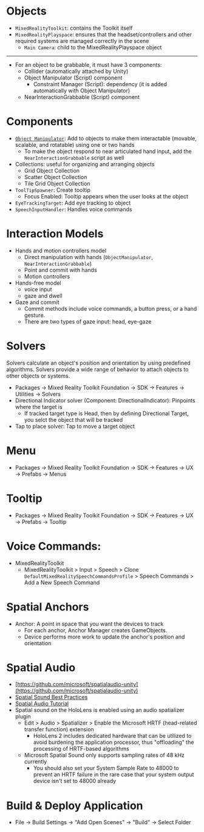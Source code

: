 # Objects
- `MixedRealityToolkit`: contains the Toolkit itself
- `MixedRealityPlayspace`: ensures that the headset/controllers and other required systems are managed correctly in the scene
  - `Main Camera`: child to the MixedRealityPlayspace object
***
- For an object to be grabbable, it must have 3 components:
  - Collider (automatically attached by Unity)
  - Object Manipulator (Script) component
    - Constraint Manager (Script): dependency (it is added automatically with Object Manipulator)
  - NearInteractionGrabbable (Script) component

# Components
- [`Object Manipulator`](https://learn.microsoft.com/el-gr/windows/mixed-reality/mrtk-unity/mrtk2/features/ux-building-blocks/object-manipulator?view=mrtkunity-2022-05): Add to objects to make them interactable (movable, scalable, and rotatable) using one or two hands
  - To make the object respond to near articulated hand input, add the `NearInteractionGrabbable` script as well
- Collections: useful for organizing and arranging objects
  - Grid Object Collection
  - Scatter Object Collection
  - Tile Grid Object Collection
- `ToolTipSpawner`: Create tooltip
  - Focus Enabled: Tooltip appears when the user looks at the object
- `EyeTrackingTarget`: Add eye tracking to object
- `SpeechInputHandler`: Handles voice commands

# Interaction Models
- Hands and motion controllers model
  - Direct manipulation with hands (`ObjectManipulator`, `NearInteractionGrabbable`)
  - Point and commit with hands
  - Motion controllers
- Hands-free model
  - voice input
  - gaze and dwell
- Gaze and commit
  - Commit methods include voice commands, a button press, or a hand gesture.
  - There are two types of gaze input: head, eye-gaze

# Solvers
Solvers calculate an object's position and orientation by using predefined algorithms. Solvers provide a wide range of behavior to attach objects to other objects or systems.
- Packages &rarr; Mixed Reality Toolkit Foundation &rarr; SDK &rarr; Features &rarr; Utilities &rarr; Solvers
- Directional Indicator solver (Component: DirectionalIndicator): Pinpoints where the target is
  - If tracked target type is Head, then by defining Directional Target, you selct the object that will be tracked
- Tap to place solver: Tap to move a target object

# Menu
- Packages &rarr; Mixed Reality Toolkit Foundation &rarr; SDK &rarr; Features &rarr; UX &rarr; Prefabs &rarr; Menus

# Tooltip
- Packages &rarr; Mixed Reality Toolkit Foundation &rarr; SDK &rarr; Features &rarr; UX &rarr; Prefabs &rarr; Tooltip

# Voice Commands:
- MixedRealityToolkit
  - MixedRealityToolkit > Input > Speech > Clone `DefaultMixedRealitySpeechCommandsProfile` > Speech Commands > Add a New Speech Command

# Spatial Anchors
- Anchor: A point in space that you want the devices to track
  - For each anchor, Anchor Manager creates GameObjects.
  - Device performs more work to update the anchor's position and orientation

# Spatial Audio
- [https://github.com/microsoft/spatialaudio-unity](https://github.com/microsoft/spatialaudio-unity)
- [Spatial Sound Best Practices](https://learn.microsoft.com/en-us/windows/mixed-reality/design/spatial-sound-design)
- [Spatial Audio Tutorial](https://learn.microsoft.com/en-us/training/modules/spatial-audio-tutorials-mrtk/)
- Spatial sound on the HoloLens is enabled using an audio spatializer plugin
  - Edit > Audio > Spatializer > Enable the Microsoft HRTF (head-related transfer function) extension
    - HoloLens 2 includes dedicated hardware that can be utilized to avoid burdening the application processor, thus "offloading" the processing of HRTF-based algorithms
  - Microsoft Spatial Sound only supports sampling rates of 48 kHz currently
    - You should also set your System Sample Rate to 48000 to prevent an HRTF failure in the rare case that your system output device isn't set to 48000 already

# Build & Deploy Application
- File &rarr; Build Settings &rarr; "Add Open Scenes" &rarr; "Build" &rarr; Select Folder